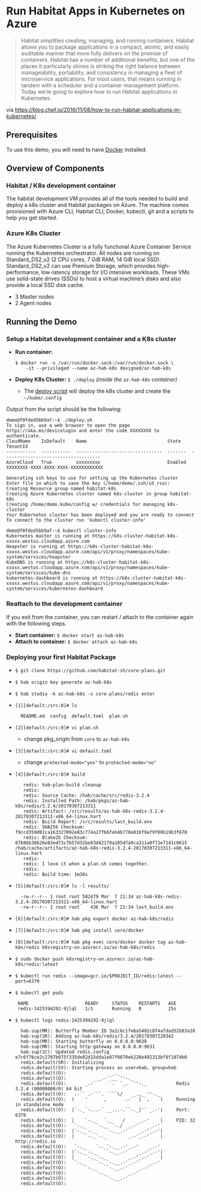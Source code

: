 # Run Habitat Apps in Kubernetes on Azure

> Habitat simplifies creating, managing, and running containers. Habitat allows you to 
package applications in a compact, atomic, and easily auditable manner that more fully 
delivers on the promise of containers. Habitat has a number of additional benefits, 
but one of the places it particularly shines is striking the right balance between 
manageability, portability, and consistency in managing a fleet of microservice 
applications. For most users, that means running in tandem with a scheduler and a 
container management platform. Today we’re going to explore how to run Habitat 
applications in Kubernetes.

via https://blog.chef.io/2016/11/08/how-to-run-habitat-applications-in-kubernetes/

## Prerequisites
To use this demo, you will need to have [Docker](https://docs.docker.com/engine/installation/) installed.

## Overview of Components

### Habitat / K8s development container
The habitat development VM provides all of the tools needed to build and deploy a k8s cluster and
Habitat packages on Azure. The machine comes provisioned with Azure CLI, Habitat CLI, Docker, 
kubectl, git and a scripts to help you get started.

### Azure K8s Cluster
The Azure Kubernetes Cluster is a fully functional Azure Container Service running the
Kubernetes orchestrator. All nodes are running on Standard_DS2_v2 (2 CPU cores, 7 GiB RAM, 14 GiB local SSD). 
Standard_DS2_v2 can use Premium Storage, which provides high-performance, low-latency storage for I/O intensive 
workloads. These VMs use solid-state drives (SSDs) to host a virtual machine’s disks and also provide a local 
SSD disk cache.
- 3 Master nodes
- 2 Agent nodes

## Running the Demo

### Setup a Habitat development container and a K8s cluster
- **Run container:** 

  ```
  $ docker run -v /var/run/docker.sock:/var/run/docker.sock \
      -it --privileged --name az-hab-k8s devigned/az-hab-k8s
  ```
- **Deploy K8s Cluster:** `$ ./deploy` *(inside the `az-hab-k8s` container)*
  - The [deploy script](./docker_scripts/deploy.sh) will deploy the k8s cluster and create the `~/kube/.config`
  
Output from the script should be the following:
```
demo@f0fded5bb9af:~$ ./deploy.sh
To sign in, use a web browser to open the page https://aka.ms/devicelogin and enter the code XXXXXXXX to authenticate.
CloudName    IsDefault    Name                              State    TenantId
-----------  -----------  --------------------------------  -------  ------------------------------------
AzureCloud   True         xxxxxxxxx                         Enabled  XXXXXXXX-XXXX-XXXX-XXXX-XXXXXXXXXXXX

Generating ssh keys to use for setting up the Kubernetes cluster
Enter file in which to save the key (/home/demo/.ssh/id_rsa):
Creating Resource group named habitat-k8s
Creating Azure Kubernetes cluster named k8s-cluster in group habitat-k8s
Creating /home/demo.kube/config w/ credentials for managing k8s-cluster
Your Kubernetes cluster has been deployed and you are ready to connect
To connect to the cluster run 'kubectl cluster-info'

demo@f0fded5bb9af:~$ kubectl cluster-info
Kubernetes master is running at https://k8s-cluster-habitat-k8s-xxxxx.westus.cloudapp.azure.com
Heapster is running at https://k8s-cluster-habitat-k8s-xxxxx.westus.cloudapp.azure.com/api/v1/proxy/namespaces/kube-system/services/heapster
KubeDNS is running at https://k8s-cluster-habitat-k8s-xxxxx.westus.cloudapp.azure.com/api/v1/proxy/namespaces/kube-system/services/kube-dns
kubernetes-dashboard is running at https://k8s-cluster-habitat-k8s-xxxxx.westus.cloudapp.azure.com/api/v1/proxy/namespaces/kube-system/services/kubernetes-dashboard
```

### Reattach to the development container
If you exit from the container, you can restart / attach to the container again with the following steps.
- **Start container:** `$ docker start az-hab-k8s`
- **Attach to container:** `$ docker attach az-hab-k8s`

### Deploying your first Habitat Package
- `$ git clone https://github.com/habitat-sh/core-plans.git`
- `$ hab origin key generate az-hab-k8s`
- `$ hab studio -k az-hab-k8s -s core-plans/redis enter`
- `[1][default:/src:0]# ls`

    ```
      README.md  config  default.toml  plan.sh
    ```
- `[2][default:/src:0]# vi plan.sh`
  - change pkg_origin from `core` to `az-hab-k8s`
- `[3][default:/src:0]# vi default.toml`
  - change `protected-mode="yes"` to `protected-mode="no"`
- `[4][default:/src:0]# build`

    ```
       redis: hab-plan-build cleanup
       redis:
       redis: Source Cache: /hab/cache/src/redis-3.2.4
       redis: Installed Path: /hab/pkgs/az-hab-k8s/redis/3.2.4/20170307213311
       redis: Artifact: /src/results/az-hab-k8s-redis-3.2.4-20170307213311-x86_64-linux.hart
       redis: Build Report: /src/results/last_build.env
       redis: SHA256 Checksum: f9ccd359d01ca163327092e83c774a27fb6feb4b778e81bf9af9f09b19b3f678
       redis: Blake2b Checksum: 07b86b36626e83ed73c7b57d32be83d42179a105d7a9ca311a0f71e7141c0615  /hab/cache/artifacts/az-hab-k8s-redis-3.2.4-20170307213311-x86_64-linux.hart
       redis:
       redis: I love it when a plan.sh comes together.
       redis:
       redis: Build time: 1m36s
    ```
- `[5][default:/src:0]# ls -l results/`

    ```
      -rw-r--r-- 1 root root 582479 Mar  7 21:34 az-hab-k8s-redis-3.2.4-20170307213311-x86_64-linux.hart
      -rw-r--r-- 1 root root    436 Mar  7 21:34 last_build.env
    ```
- `[6][default:/src:0]# hab pkg export docker az-hab-k8s/redis`
- `[7][default:/src:0]# hab pkg install core/docker`
- `[8][default:/src:0]# hab pkg exec core/docker docker tag az-hab-k8s/redis k8sregistry-on.azurecr.io/az-hab-k8s/redis`
- `$ sudo docker push k8sregistry-on.azurecr.io/az-hab-k8s/redis:latest`
- `$ kubectl run redis --image=gcr.io/$PROJECT_ID/redis:latest --port=6379`
- `$ kubectl get pods`

    ```
     NAME                     READY     STATUS    RESTARTS   AGE
     redis-1425394292-9jlql   1/1       Running   0          25s
    ```
- `$ kubectl logs redis-1425394292-9jlql`

    ```
      hab-sup(MR): Butterfly Member ID 3a1c8c1fe6a5402c8f4afdad52b83a10
      hab-sup(SR): Adding az-hab-k8s/redis/3.2.4/20170307220342
      hab-sup(MR): Starting butterfly on 0.0.0.0:9638
      hab-sup(MR): Starting http-gateway on 0.0.0.0:9631
      hab-sup(SC): Updated redis.config e7c6f76ce2c2707b075f335de82d15dda1e07f8870eb220e492313bf8f1074b8
      redis.default(SR): Initializing
      redis.default(SV): Starting process as user=hab, group=hab
      redis.default(O):                 _._
      redis.default(O):            _.-``__ ''-._
      redis.default(O):       _.-``    `.  `_.  ''-._           Redis 3.2.4 (00000000/0) 64 bit
      redis.default(O):   .-`` .-```.  ```\/    _.,_ ''-._
      redis.default(O):  (    '      ,       .-`  | `,    )     Running in standalone mode
      redis.default(O):  |`-._`-...-` __...-.``-._|'` _.-'|     Port: 6379
      redis.default(O):  |    `-._   `._    /     _.-'    |     PID: 32
      redis.default(O):   `-._    `-._  `-./  _.-'    _.-'
      redis.default(O):  |`-._`-._    `-.__.-'    _.-'_.-'|
      redis.default(O):  |    `-._`-._        _.-'_.-'    |           http://redis.io
      redis.default(O):   `-._    `-._`-.__.-'_.-'    _.-'
      redis.default(O):  |`-._`-._    `-.__.-'    _.-'_.-'|
      redis.default(O):  |    `-._`-._        _.-'_.-'    |
      redis.default(O):   `-._    `-._`-.__.-'_.-'    _.-'
      redis.default(O):       `-._    `-.__.-'    _.-'
      redis.default(O):           `-._        _.-'
      redis.default(O):               `-.__.-'
      redis.default(O):
    ```
